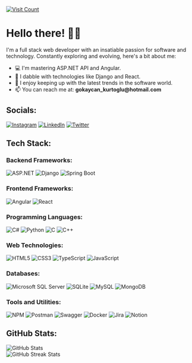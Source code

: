 <!DOCTYPE html>
<html lang="en">

<head>
    <meta charset="UTF-8">
    <meta name="viewport" content="width=device-width, initial-scale=1.0">
    <link rel="stylesheet" href="styles.css">
</head>

<div class="container">
    <a href="https://visitcount.itsvg.in/api?id=GokayCan&icon=0&color=6">
        <img src="https://visitcount.itsvg.in/api?id=GokayCan&icon=0&color=6" alt="Visit Count">
    </a>
    <h1>Hello there! 👋🏼</h1>
    <p>I'm a full stack web developer with an insatiable passion for software and technology. Constantly exploring
        and evolving, here's a bit about me:</p>
    <ul>
        <li>💻 I'm mastering ASP.NET API and Angular.</li>
        <li>🌟 I dabble with technologies like Django and React.</li>
        <li>🚀 I enjoy keeping up with the latest trends in the software world.</li>
        <li>📫 You can reach me at: <strong>gokaycan_kurtoglu@hotmail.com</strong></li>
    </ul>
    <h2>Socials:</h2>
    <div class="socials">
        <a href="https://www.instagram.com/kurtoglu_gokaycan/"><img
                src="https://img.shields.io/badge/Instagram-%23E4405F.svg?logo=Instagram&logoColor=white"
                alt="Instagram"></a>
        <a href="https://linkedin.com/in/gokay-can-kurtoglu/"><img
                src="https://img.shields.io/badge/LinkedIn-%230077B5.svg?logo=linkedin&logoColor=white"
                alt="LinkedIn"></a>
        <a href="https://twitter.com/GkycanKurtoglu"><img
                src="https://img.shields.io/badge/X-black.svg?logo=X&logoColor=white" alt="Twitter"></a>
    </div>
    <h2>Tech Stack:</h2>
    <div class="tech-stack">
        <!-- Backend Frameworks -->
        <div class="frameworks">
            <h3>Backend Frameworks:</h3>
            <img src="https://img.shields.io/badge/ASP.NET-%235C2D91.svg?style=for-the-badge&logo=.net&logoColor=white"
                alt="ASP.NET">
            <img src="https://img.shields.io/badge/django-%23092E20.svg?style=for-the-badge&logo=django&logoColor=white"
                alt="Django">
            <img src="https://img.shields.io/badge/Spring_Boot-%236DB33F.svg?style=for-the-badge&logo=spring&logoColor=white" alt="Spring Boot">
        </div>
        <!-- Frontend Frameworks -->
        <div class="frameworks">
            <h3>Frontend Frameworks:</h3>
            <img src="https://img.shields.io/badge/angular-%23DD0031.svg?style=for-the-badge&logo=angular&logoColor=white"
                alt="Angular">
            <img src="https://img.shields.io/badge/react-%2320232a.svg?style=for-the-badge&logo=react&logoColor=%2361DAFB"
                alt="React">
        </div>
        <!-- Programming Languages -->
        <div class="languages">
            <h3>Programming Languages:</h3>
            <img src="https://img.shields.io/badge/c%23-%23239120.svg?style=for-the-badge&logo=csharp&logoColor=white"
                alt="C#">
            <img src="https://img.shields.io/badge/python-3670A0?style=for-the-badge&logo=python&logoColor=ffdd54"
                alt="Python">
            <img src="https://img.shields.io/badge/c-%2300599C.svg?style=for-the-badge&logo=c&logoColor=white" alt="C">
            <img src="https://img.shields.io/badge/c++-%2300599C.svg?style=for-the-badge&logo=c%2B%2B&logoColor=white"
                alt="C++">
        </div>
        <!-- Web Technologies -->
        <div class="technologies">
            <h3>Web Technologies:</h3>
            <img src="https://img.shields.io/badge/html5-%23E34F26.svg?style=for-the-badge&logo=html5&logoColor=white"
                alt="HTML5">
            <img src="https://img.shields.io/badge/css3-%231572B6.svg?style=for-the-badge&logo=css3&logoColor=white"
                alt="CSS3">
            <img src="https://img.shields.io/badge/typescript-%23007ACC.svg?style=for-the-badge&logo=typescript&logoColor=white"
                alt="TypeScript">
            <img src="https://img.shields.io/badge/javascript-%23323330.svg?style=for-the-badge&logo=javascript&logoColor=%23F7DF1E"
                alt="JavaScript">
        </div>
        <!-- Databases -->
        <div class="databases">
            <h3>Databases:</h3>
            <img src="https://img.shields.io/badge/Microsoft%20SQL%20Server-CC2927?style=for-the-badge&logo=microsoft%20sql%20server&logoColor=white"
                alt="Microsoft SQL Server">
            <img src="https://img.shields.io/badge/sqlite-%2307405e.svg?style=for-the-badge&logo=sqlite&logoColor=white"
                alt="SQLite">
            <img src="https://img.shields.io/badge/mysql-%2300000f.svg?style=for-the-badge&logo=mysql&logoColor=white"
                alt="MySQL">
            <img src="https://img.shields.io/badge/MongoDB-%234ea94b.svg?style=for-the-badge&logo=mongodb&logoColor=white"
                alt="MongoDB">
        </div>
        <!-- Tools and Utilities -->
        <div class="utilities">
            <h3>Tools and Utilities:</h3>
            <img src="https://img.shields.io/badge/NPM-%23CB3837.svg?style=for-the-badge&logo=npm&logoColor=white"
                alt="NPM">
            <img src="https://img.shields.io/badge/Postman-FF6C37?style=for-the-badge&logo=postman&logoColor=white"
                alt="Postman">
            <img src="https://img.shields.io/badge/-Swagger-%23Clojure?style=for-the-badge&logo=swagger&logoColor=white"
                alt="Swagger">
            <img src="https://img.shields.io/badge/docker-%230db7ed.svg?style=for-the-badge&logo=docker&logoColor=white"
                alt="Docker">
            <img src="https://img.shields.io/badge/jira-%230A0FFF.svg?style=for-the-badge&logo=jira&logoColor=white"
                alt="Jira">
            <img src="https://img.shields.io/badge/Notion-%23000000.svg?style=for-the-badge&logo=notion&logoColor=white"
                alt="Notion">
        </div>
    </div>
    <h2>GitHub Stats:</h2>
    <div class="github-stats">
        <!-- GitHub Stats -->
        <img src="https://github-readme-stats.vercel.app/api?username=gokaycan&theme=tokyonight&hide_border=true&include_all_commits=true&count_private=true"
            alt="GitHub Stats">
        <br>
        <img src="https://github-readme-streak-stats.herokuapp.com/?user=gokaycan&theme=tokyonight&hide_border=true"
            alt="GitHub Streak Stats">
        <br>
        <!-- <img src="https://github-readme-stats.vercel.app/api/top-langs/?username=gokaycan&hide=css&theme=tokyonight&hide_border=true&include_all_commits=true&count_private=true&layout=compact"
            alt="Top Languages"> -->
    </div>
</div>
</body>

</html>
